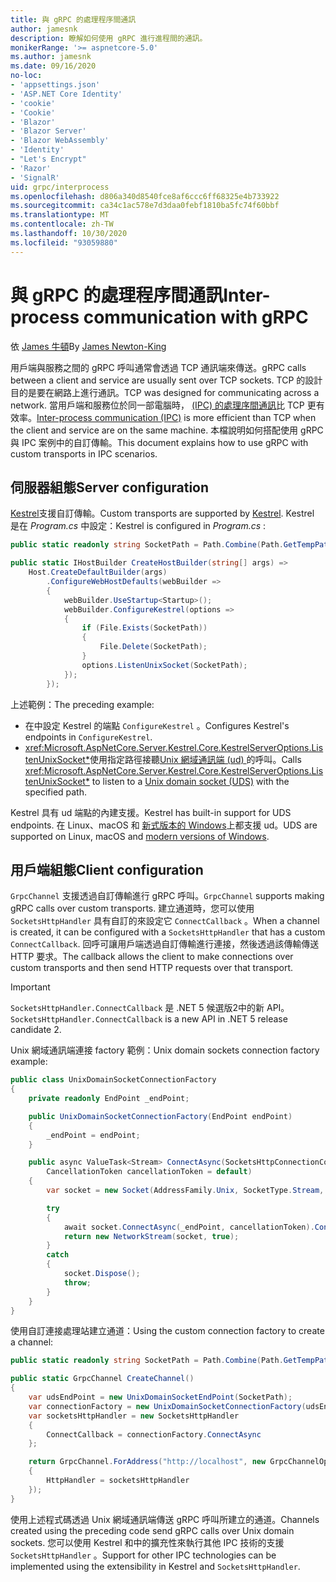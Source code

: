 ```yaml
---
title: 與 gRPC 的處理程序間通訊
author: jamesnk
description: 瞭解如何使用 gRPC 進行進程間的通訊。
monikerRange: '>= aspnetcore-5.0'
ms.author: jamesnk
ms.date: 09/16/2020
no-loc:
- 'appsettings.json'
- 'ASP.NET Core Identity'
- 'cookie'
- 'Cookie'
- 'Blazor'
- 'Blazor Server'
- 'Blazor WebAssembly'
- 'Identity'
- "Let's Encrypt"
- 'Razor'
- 'SignalR'
uid: grpc/interprocess
ms.openlocfilehash: d806a340d8540fce8af6ccc6ff68325e4b733922
ms.sourcegitcommit: ca34c1ac578e7d3daa0febf1810ba5fc74f60bbf
ms.translationtype: MT
ms.contentlocale: zh-TW
ms.lasthandoff: 10/30/2020
ms.locfileid: "93059880"
---
```

# <a name="inter-process-communication-with-grpc"></a><span data-ttu-id="74d92-103">與 gRPC 的處理程序間通訊</span><span class="sxs-lookup"><span data-stu-id="74d92-103">Inter-process communication with gRPC</span></span>

<span data-ttu-id="74d92-104">依 [James 牛頓](https://twitter.com/jamesnk)</span><span class="sxs-lookup"><span data-stu-id="74d92-104">By [James Newton-King](https://twitter.com/jamesnk)</span></span>

<span data-ttu-id="74d92-105">用戶端與服務之間的 gRPC 呼叫通常會透過 TCP 通訊端來傳送。</span><span class="sxs-lookup"><span data-stu-id="74d92-105">gRPC calls between a client and service are usually sent over TCP sockets.</span></span> <span data-ttu-id="74d92-106">TCP 的設計目的是要在網路上進行通訊。</span><span class="sxs-lookup"><span data-stu-id="74d92-106">TCP was designed for communicating across a network.</span></span> <span data-ttu-id="74d92-107">當用戶端和服務位於同一部電腦時， [ (IPC) 的處理序間通訊](https://wikipedia.org/wiki/Inter-process_communication)比 TCP 更有效率。</span><span class="sxs-lookup"><span data-stu-id="74d92-107">[Inter-process communication (IPC)](https://wikipedia.org/wiki/Inter-process_communication) is more efficient than TCP when the client and service are on the same machine.</span></span> <span data-ttu-id="74d92-108">本檔說明如何搭配使用 gRPC 與 IPC 案例中的自訂傳輸。</span><span class="sxs-lookup"><span data-stu-id="74d92-108">This document explains how to use gRPC with custom transports in IPC scenarios.</span></span>

## <a name="server-configuration"></a><span data-ttu-id="74d92-109">伺服器組態</span><span class="sxs-lookup"><span data-stu-id="74d92-109">Server configuration</span></span>

<span data-ttu-id="74d92-110">[Kestrel](xref:fundamentals/servers/kestrel)支援自訂傳輸。</span><span class="sxs-lookup"><span data-stu-id="74d92-110">Custom transports are supported by [Kestrel](xref:fundamentals/servers/kestrel).</span></span> <span data-ttu-id="74d92-111">Kestrel 是在 *Program.cs* 中設定：</span><span class="sxs-lookup"><span data-stu-id="74d92-111">Kestrel is configured in *Program.cs* :</span></span>

```csharp
public static readonly string SocketPath = Path.Combine(Path.GetTempPath(), "socket.tmp");

public static IHostBuilder CreateHostBuilder(string[] args) =>
    Host.CreateDefaultBuilder(args)
        .ConfigureWebHostDefaults(webBuilder =>
        {
            webBuilder.UseStartup<Startup>();
            webBuilder.ConfigureKestrel(options =>
            {
                if (File.Exists(SocketPath))
                {
                    File.Delete(SocketPath);
                }
                options.ListenUnixSocket(SocketPath);
            });
        });
```

<span data-ttu-id="74d92-112">上述範例：</span><span class="sxs-lookup"><span data-stu-id="74d92-112">The preceding example:</span></span>

* <span data-ttu-id="74d92-113">在中設定 Kestrel 的端點 `ConfigureKestrel` 。</span><span class="sxs-lookup"><span data-stu-id="74d92-113">Configures Kestrel's endpoints in `ConfigureKestrel`.</span></span>
* <span data-ttu-id="74d92-114"><xref:Microsoft.AspNetCore.Server.Kestrel.Core.KestrelServerOptions.ListenUnixSocket*>使用指定路徑接聽[Unix 網域通訊端 (ud) ](https://wikipedia.org/wiki/Unix_domain_socket)的呼叫。</span><span class="sxs-lookup"><span data-stu-id="74d92-114">Calls <xref:Microsoft.AspNetCore.Server.Kestrel.Core.KestrelServerOptions.ListenUnixSocket*> to listen to a [Unix domain socket (UDS)](https://wikipedia.org/wiki/Unix_domain_socket) with the specified path.</span></span>

<span data-ttu-id="74d92-115">Kestrel 具有 ud 端點的內建支援。</span><span class="sxs-lookup"><span data-stu-id="74d92-115">Kestrel has built-in support for UDS endpoints.</span></span> <span data-ttu-id="74d92-116">在 Linux、macOS 和 [新式版本的 Windows](https://devblogs.microsoft.com/commandline/af_unix-comes-to-windows/)上都支援 ud。</span><span class="sxs-lookup"><span data-stu-id="74d92-116">UDS are supported on Linux, macOS and [modern versions of Windows](https://devblogs.microsoft.com/commandline/af_unix-comes-to-windows/).</span></span>

## <a name="client-configuration"></a><span data-ttu-id="74d92-117">用戶端組態</span><span class="sxs-lookup"><span data-stu-id="74d92-117">Client configuration</span></span>

<span data-ttu-id="74d92-118">`GrpcChannel` 支援透過自訂傳輸進行 gRPC 呼叫。</span><span class="sxs-lookup"><span data-stu-id="74d92-118">`GrpcChannel` supports making gRPC calls over custom transports.</span></span> <span data-ttu-id="74d92-119">建立通道時，您可以使用 `SocketsHttpHandler` 具有自訂的來設定它 `ConnectCallback` 。</span><span class="sxs-lookup"><span data-stu-id="74d92-119">When a channel is created, it can be configured with a `SocketsHttpHandler` that has a custom `ConnectCallback`.</span></span> <span data-ttu-id="74d92-120">回呼可讓用戶端透過自訂傳輸進行連接，然後透過該傳輸傳送 HTTP 要求。</span><span class="sxs-lookup"><span data-stu-id="74d92-120">The callback allows the client to make connections over custom transports and then send HTTP requests over that transport.</span></span>

> [!IMPORTANT]
> <span data-ttu-id="74d92-121">`SocketsHttpHandler.ConnectCallback` 是 .NET 5 候選版2中的新 API。</span><span class="sxs-lookup"><span data-stu-id="74d92-121">`SocketsHttpHandler.ConnectCallback` is a new API in .NET 5 release candidate 2.</span></span>

<span data-ttu-id="74d92-122">Unix 網域通訊端連接 factory 範例：</span><span class="sxs-lookup"><span data-stu-id="74d92-122">Unix domain sockets connection factory example:</span></span>

```csharp
public class UnixDomainSocketConnectionFactory
{
    private readonly EndPoint _endPoint;

    public UnixDomainSocketConnectionFactory(EndPoint endPoint)
    {
        _endPoint = endPoint;
    }

    public async ValueTask<Stream> ConnectAsync(SocketsHttpConnectionContext _,
        CancellationToken cancellationToken = default)
    {
        var socket = new Socket(AddressFamily.Unix, SocketType.Stream, ProtocolType.Unspecified);

        try
        {
            await socket.ConnectAsync(_endPoint, cancellationToken).ConfigureAwait(false);
            return new NetworkStream(socket, true);
        }
        catch
        {
            socket.Dispose();
            throw;
        }
    }
}
```

<span data-ttu-id="74d92-123">使用自訂連接處理站建立通道：</span><span class="sxs-lookup"><span data-stu-id="74d92-123">Using the custom connection factory to create a channel:</span></span>

```csharp
public static readonly string SocketPath = Path.Combine(Path.GetTempPath(), "socket.tmp");

public static GrpcChannel CreateChannel()
{
    var udsEndPoint = new UnixDomainSocketEndPoint(SocketPath);
    var connectionFactory = new UnixDomainSocketConnectionFactory(udsEndPoint);
    var socketsHttpHandler = new SocketsHttpHandler
    {
        ConnectCallback = connectionFactory.ConnectAsync
    };

    return GrpcChannel.ForAddress("http://localhost", new GrpcChannelOptions
    {
        HttpHandler = socketsHttpHandler
    });
}
```

<span data-ttu-id="74d92-124">使用上述程式碼透過 Unix 網域通訊端傳送 gRPC 呼叫所建立的通道。</span><span class="sxs-lookup"><span data-stu-id="74d92-124">Channels created using the preceding code send gRPC calls over Unix domain sockets.</span></span> <span data-ttu-id="74d92-125">您可以使用 Kestrel 和中的擴充性來執行其他 IPC 技術的支援 `SocketsHttpHandler` 。</span><span class="sxs-lookup"><span data-stu-id="74d92-125">Support for other IPC technologies can be implemented using the extensibility in Kestrel and `SocketsHttpHandler`.</span></span>
